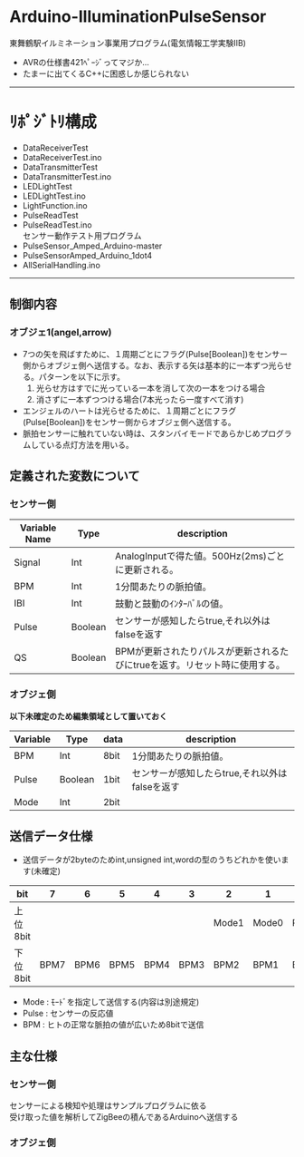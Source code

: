# Arduino-IlluminationPulseSensor
東舞鶴駅イルミネーション事業用プログラム(電気情報工学実験ⅡB)

* AVRの仕様書421ﾍﾟｰｼﾞってマジか…
* たまーに出てくるC++に困惑しか感じられない

---

# ﾘﾎﾟｼﾞﾄﾘ構成  
* DataReceiverTest
 * DataReceiverTest.ino
* DataTransmitterTest
 * DataTransmitterTest.ino
* LEDLightTest
 * LEDLightTest.ino
 * LightFunction.ino
* PulseReadTest  
 * PulseReadTest.ino  
 センサー動作テスト用プログラム
* PulseSensor_Amped_Arduino-master
 * PulseSensorAmped_Arduino_1dot4
  * AllSerialHandling.ino

---

## 制御内容
### オブジェ1(angel,arrow)
* 7つの矢を飛ばすために、１周期ごとにフラグ(Pulse[Boolean])をセンサー側からオブジェ側へ送信する。なお、表示する矢は基本的に一本ずつ光らせる。パターンを以下に示す。
  1. 光らせ方はすでに光っている一本を消して次の一本をつける場合
  2. 消さずに一本ずつつける場合(7本光ったら一度すべて消す)
* エンジェルのハートは光らせるために、１周期ごとにフラグ(Pulse[Boolean])をセンサー側からオブジェ側へ送信する。
* 脈拍センサーに触れていない時は、スタンバイモードであらかじめプログラムしている点灯方法を用いる。

## 定義された変数について
### センサー側

Variable Name   | Type    |  description
----------------|---------|-----------------------
Signal          | Int     | AnalogInputで得た値。500Hz(2ms)ごとに更新される。
BPM             | Int     | 1分間あたりの脈拍値。
IBI             | Int     | 鼓動と鼓動のｲﾝﾀｰﾊﾞﾙの値。
Pulse           | Boolean | センサーが感知したらtrue,それ以外はfalseを返す
QS              | Boolean | BPMが更新されたりパルスが更新されるたびにtrueを返す。リセット時に使用する。

### オブジェ側  
**以下未確定のため編集領域として置いておく**  

Variable| Type    | data | description
--------|---------|------|-----------------------
BPM     | Int     | 8bit | 1分間あたりの脈拍値。
Pulse   | Boolean | 1bit | センサーが感知したらtrue,それ以外はfalseを返す
Mode    | Int     | 2bit |

## 送信データ仕様

* 送信データが2byteのためint,unsigned int,wordの型のうちどれかを使います(未確定)

bit       | 7 | 6 | 5 | 4 | 3 | 2 | 1 | 0 
----------|------|------|------|------|------|-------|-------|-----
上位8bit  |      |      |      |      |      | Mode1 | Mode0 | Pulse 
下位8bit  | BPM7 | BPM6 | BPM5 | BPM4 | BPM3 | BPM2 | BPM1 | BPM0 

* Mode : ﾓｰﾄﾞを指定して送信する(内容は別途規定)
* Pulse : センサーの反応値
* BPM : ヒトの正常な脈拍の値が広いため8bitで送信

## 主な仕様
### センサー側  
センサーによる検知や処理はサンプルプログラムに依る  
受け取った値を解析してZigBeeの積んであるArduinoへ送信する

### オブジェ側
